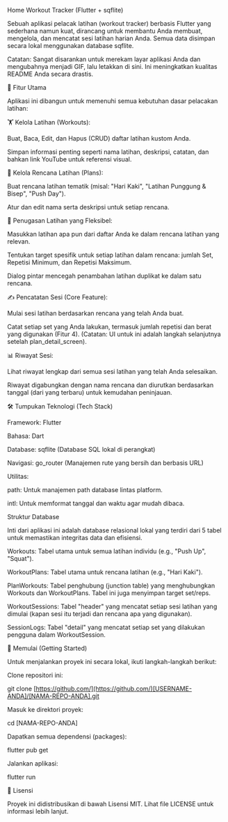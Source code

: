 Home Workout Tracker (Flutter + sqflite)

Sebuah aplikasi pelacak latihan (workout tracker) berbasis Flutter yang sederhana namun kuat, dirancang untuk membantu Anda membuat, mengelola, dan mencatat sesi latihan harian Anda. Semua data disimpan secara lokal menggunakan database sqflite.

Catatan: Sangat disarankan untuk merekam layar aplikasi Anda dan mengubahnya menjadi GIF, lalu letakkan di sini. Ini meningkatkan kualitas README Anda secara drastis.

🚀 Fitur Utama

Aplikasi ini dibangun untuk memenuhi semua kebutuhan dasar pelacakan latihan:

🏋️ Kelola Latihan (Workouts):

Buat, Baca, Edit, dan Hapus (CRUD) daftar latihan kustom Anda.

Simpan informasi penting seperti nama latihan, deskripsi, catatan, dan bahkan link YouTube untuk referensi visual.

📅 Kelola Rencana Latihan (Plans):

Buat rencana latihan tematik (misal: "Hari Kaki", "Latihan Punggung & Bisep", "Push Day").

Atur dan edit nama serta deskripsi untuk setiap rencana.

🔗 Penugasan Latihan yang Fleksibel:

Masukkan latihan apa pun dari daftar Anda ke dalam rencana latihan yang relevan.

Tentukan target spesifik untuk setiap latihan dalam rencana: jumlah Set, Repetisi Minimum, dan Repetisi Maksimum.

Dialog pintar mencegah penambahan latihan duplikat ke dalam satu rencana.

✍️ Pencatatan Sesi (Core Feature):

Mulai sesi latihan berdasarkan rencana yang telah Anda buat.

Catat setiap set yang Anda lakukan, termasuk jumlah repetisi dan berat yang digunakan (Fitur 4). (Catatan: UI untuk ini adalah langkah selanjutnya setelah plan_detail_screen).

📊 Riwayat Sesi:

Lihat riwayat lengkap dari semua sesi latihan yang telah Anda selesaikan.

Riwayat digabungkan dengan nama rencana dan diurutkan berdasarkan tanggal (dari yang terbaru) untuk kemudahan peninjauan.

🛠️ Tumpukan Teknologi (Tech Stack)

Framework: Flutter

Bahasa: Dart

Database: sqflite (Database SQL lokal di perangkat)

Navigasi: go_router (Manajemen rute yang bersih dan berbasis URL)

Utilitas:

path: Untuk manajemen path database lintas platform.

intl: Untuk memformat tanggal dan waktu agar mudah dibaca.

Struktur Database

Inti dari aplikasi ini adalah database relasional lokal yang terdiri dari 5 tabel untuk memastikan integritas data dan efisiensi.

Workouts: Tabel utama untuk semua latihan individu (e.g., "Push Up", "Squat").

WorkoutPlans: Tabel utama untuk rencana latihan (e.g., "Hari Kaki").

PlanWorkouts: Tabel penghubung (junction table) yang menghubungkan Workouts dan WorkoutPlans. Tabel ini juga menyimpan target set/reps.

WorkoutSessions: Tabel "header" yang mencatat setiap sesi latihan yang dimulai (kapan sesi itu terjadi dan rencana apa yang digunakan).

SessionLogs: Tabel "detail" yang mencatat setiap set yang dilakukan pengguna dalam WorkoutSession.

🏁 Memulai (Getting Started)

Untuk menjalankan proyek ini secara lokal, ikuti langkah-langkah berikut:

Clone repositori ini:

git clone [https://github.com/](https://github.com/)[USERNAME-ANDA]/[NAMA-REPO-ANDA].git


Masuk ke direktori proyek:

cd [NAMA-REPO-ANDA]


Dapatkan semua dependensi (packages):

flutter pub get


Jalankan aplikasi:

flutter run


📜 Lisensi

Proyek ini didistribusikan di bawah Lisensi MIT. Lihat file LICENSE untuk informasi lebih lanjut.